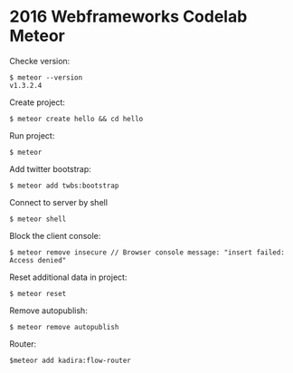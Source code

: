 2016 Webframeworks Codelab Meteor
=================================

Checke version:

```
$ meteor --version
v1.3.2.4
```

Create project:

```
$ meteor create hello && cd hello
```

Run project:

```
$ meteor
```


Add twitter bootstrap:

```
$ meteor add twbs:bootstrap
```

Connect to server by shell

```
$ meteor shell
```

Block the client console:

```
$ meteor remove insecure // Browser console message: "insert failed: Access denied"
```

Reset additional data in project:

```
$ meteor reset
```


Remove autopublish:

```
$ meteor remove autopublish
```

Router:

```
$meteor add kadira:flow-router
```
